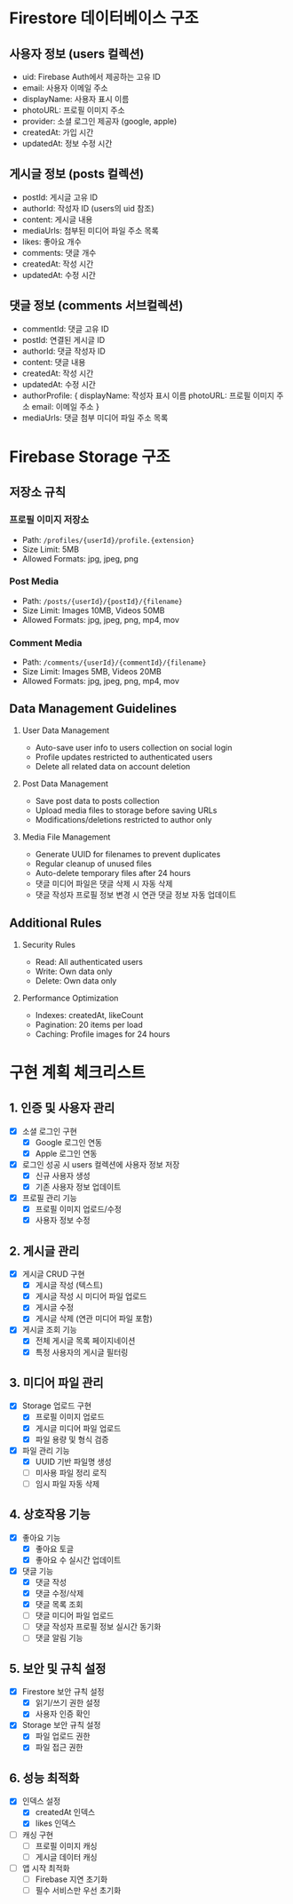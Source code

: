 # Firestore 데이터베이스 구조

## 사용자 정보 (users 컬렉션)

- uid: Firebase Auth에서 제공하는 고유 ID
- email: 사용자 이메일 주소
- displayName: 사용자 표시 이름
- photoURL: 프로필 이미지 주소
- provider: 소셜 로그인 제공자 (google, apple)
- createdAt: 가입 시간
- updatedAt: 정보 수정 시간

## 게시글 정보 (posts 컬렉션)

- postId: 게시글 고유 ID
- authorId: 작성자 ID (users의 uid 참조)
- content: 게시글 내용
- mediaUrls: 첨부된 미디어 파일 주소 목록
- likes: 좋아요 개수
- comments: 댓글 개수
- createdAt: 작성 시간
- updatedAt: 수정 시간

## 댓글 정보 (comments 서브컬렉션)

- commentId: 댓글 고유 ID
- postId: 연결된 게시글 ID
- authorId: 댓글 작성자 ID
- content: 댓글 내용
- createdAt: 작성 시간
- updatedAt: 수정 시간
- authorProfile: {
  displayName: 작성자 표시 이름
  photoURL: 프로필 이미지 주소
  email: 이메일 주소
  }
- mediaUrls: 댓글 첨부 미디어 파일 주소 목록

# Firebase Storage 구조

## 저장소 규칙

### 프로필 이미지 저장소

- Path: `/profiles/{userId}/profile.{extension}`
- Size Limit: 5MB
- Allowed Formats: jpg, jpeg, png

### Post Media

- Path: `/posts/{userId}/{postId}/{filename}`
- Size Limit: Images 10MB, Videos 50MB
- Allowed Formats: jpg, jpeg, png, mp4, mov

### Comment Media

- Path: `/comments/{userId}/{commentId}/{filename}`
- Size Limit: Images 5MB, Videos 20MB
- Allowed Formats: jpg, jpeg, png, mp4, mov

## Data Management Guidelines

1. User Data Management

   - Auto-save user info to users collection on social login
   - Profile updates restricted to authenticated users
   - Delete all related data on account deletion

2. Post Data Management

   - Save post data to posts collection
   - Upload media files to storage before saving URLs
   - Modifications/deletions restricted to author only

3. Media File Management
   - Generate UUID for filenames to prevent duplicates
   - Regular cleanup of unused files
   - Auto-delete temporary files after 24 hours
   - 댓글 미디어 파일은 댓글 삭제 시 자동 삭제
   - 댓글 작성자 프로필 정보 변경 시 연관 댓글 정보 자동 업데이트

## Additional Rules

1. Security Rules

   - Read: All authenticated users
   - Write: Own data only
   - Delete: Own data only

2. Performance Optimization
   - Indexes: createdAt, likeCount
   - Pagination: 20 items per load
   - Caching: Profile images for 24 hours

# 구현 계획 체크리스트

## 1. 인증 및 사용자 관리

- [x] 소셜 로그인 구현
  - [x] Google 로그인 연동
  - [x] Apple 로그인 연동
- [x] 로그인 성공 시 users 컬렉션에 사용자 정보 저장
  - [x] 신규 사용자 생성
  - [x] 기존 사용자 정보 업데이트
- [x] 프로필 관리 기능
  - [x] 프로필 이미지 업로드/수정
  - [x] 사용자 정보 수정

## 2. 게시글 관리

- [x] 게시글 CRUD 구현
  - [x] 게시글 작성 (텍스트)
  - [x] 게시글 작성 시 미디어 파일 업로드
  - [x] 게시글 수정
  - [x] 게시글 삭제 (연관 미디어 파일 포함)
- [x] 게시글 조회 기능
  - [x] 전체 게시글 목록 페이지네이션
  - [x] 특정 사용자의 게시글 필터링

## 3. 미디어 파일 관리

- [x] Storage 업로드 구현
  - [x] 프로필 이미지 업로드
  - [x] 게시글 미디어 파일 업로드
  - [x] 파일 용량 및 형식 검증
- [x] 파일 관리 기능
  - [x] UUID 기반 파일명 생성
  - [ ] 미사용 파일 정리 로직
  - [ ] 임시 파일 자동 삭제

## 4. 상호작용 기능

- [x] 좋아요 기능
  - [x] 좋아요 토글
  - [x] 좋아요 수 실시간 업데이트
- [x] 댓글 기능
  - [x] 댓글 작성
  - [x] 댓글 수정/삭제
  - [x] 댓글 목록 조회
  - [ ] 댓글 미디어 파일 업로드
  - [ ] 댓글 작성자 프로필 정보 실시간 동기화
  - [ ] 댓글 알림 기능

## 5. 보안 및 규칙 설정

- [x] Firestore 보안 규칙 설정
  - [x] 읽기/쓰기 권한 설정
  - [x] 사용자 인증 확인
- [x] Storage 보안 규칙 설정
  - [x] 파일 업로드 권한
  - [x] 파일 접근 권한

## 6. 성능 최적화

- [x] 인덱스 설정
  - [x] createdAt 인덱스
  - [x] likes 인덱스
- [ ] 캐싱 구현
  - [ ] 프로필 이미지 캐싱
  - [ ] 게시글 데이터 캐싱
- [ ] 앱 시작 최적화
  - [ ] Firebase 지연 초기화
  - [ ] 필수 서비스만 우선 초기화
